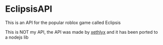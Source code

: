 # EclipsisAPI

This is an API for the popular roblox game called Eclipsis

This is NOT my API, the API was made by [xethlyx](https://github.com/xethlyx) and it has been ported to a nodejs lib